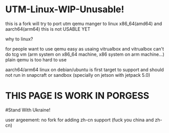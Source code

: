 #  UTM-Linux-WIP-Unusable!
this is a fork will try to port utm qemu manger to linux x86_64(amd64) and aarch64(arm64)
this is not USABLE YET

why to linux?

for people want to use qemu easy as usaing vitrualbox and vitrualbox can't do tcg vm (arm system on x86_64 machine, x86 system on arm machine...)
plain qemu is too hard to use

aarch64/arm64 linux on debian/ubuntu is first target to support
and should not run in snapcraft or sandbox (specially on jetson with jetpack 5.0)
# THIS PAGE IS WORK IN PORGESS 
#Stand With Ukraine!

user argeement: no fork for adding zh-cn support (fuck you china and zh-cn)
